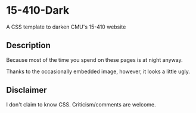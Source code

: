 # 15-410-Dark
A CSS template to darken CMU's 15-410 website

## Description
Because most of the time you spend on these pages is at night anyway.

Thanks to the occasionally embedded image, however, it looks a little ugly.

## Disclaimer
I don't claim to know CSS. Criticism/comments are welcome.
